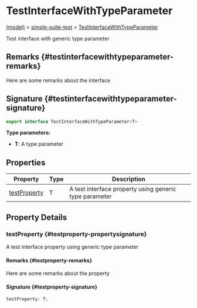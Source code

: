 
# TestInterfaceWithTypeParameter

[(model)](./index) &gt; [simple-suite-test](./simple-suite-test) &gt; [TestInterfaceWithTypeParameter](./simple-suite-test/testinterfacewithtypeparameter-interface)

Test interface with generic type parameter

## Remarks {#testinterfacewithtypeparameter-remarks}

Here are some remarks about the interface

## Signature {#testinterfacewithtypeparameter-signature}

```typescript
export interface TestInterfaceWithTypeParameter<T> 
```
<b>Type parameters:</b> 

* <b>T</b>: A type parameter


## Properties

|  Property | Type | Description |
|  --- | --- | --- |
|  [testProperty](./simple-suite-test/testinterfacewithtypeparameter-interface#testproperty-propertysignature) | T | A test interface property using generic type parameter |

## Property Details

### testProperty {#testproperty-propertysignature}

A test interface property using generic type parameter

#### Remarks {#testproperty-remarks}

Here are some remarks about the property

#### Signature {#testproperty-signature}

```typescript
testProperty: T;
```
